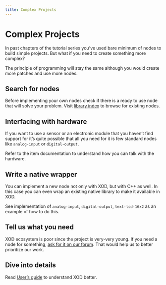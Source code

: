 ```yaml
---
title: Complex Projects
---
```


Complex Projects
================

In past chapters of the tutorial series you’ve used bare minimum of nodes to
build simple projects. But what if you need to create something more complex?

The principle of programming will stay the same although you would create
more patches and use more nodes.

Search for nodes
----------------

Before implementing your own nodes check if there is a ready to use node
that will solve your problem. Visit [library index](/libs/) to browse for
existing nodes.

Interfacing with hardware
-------------------------

If you want to use a sensor or an electronic module that you haven’t find
support for it’s quite possible that all you need for it is few standard
nodes like `analog-input` or `digital-output`.

Refer to the item documentation to understand how you can talk with the
hardware.

Write a native wrapper
----------------------

You can implement a new node not only with XOD, but with C++ as well.
In this case you can even wrap an existing native library to make it
available in XOD.

See implementation of `analog-input`, `digital-output`, `text-lcd-16x2`
as an example of how to do this.

Tell us what you need
---------------------

XOD ecosystem is poor since the project is very-very young. If you need
a node for something, [ask for it on our forum](//forum.xod.io). That
would help us to better prioritize our work.

Dive into details
-----------------

Read [User’s guide](/docs/#users-guide) to understand XOD better.
